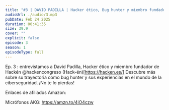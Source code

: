 ```yaml
---
title: "#3 | DAVID PADILLA | Hacker ético, Bug hunter y miembro fundador de Hackén"
audioUrl: ./audio/3.mp3
pubDate: Feb 24 2025
duration: 00:41:35
size: 39.9
cover: ""
explicit: false
episode: 3
season: 1
episodeType: full
---
```

Ep. 3 : entrevistamos a David Padilla, Hacker ético y miembro fundador de Hackén  @hackencongreso (Hack-én)[https://hacken.es/]  Descubre más sobre su trayectoria como bug hunter y sus experiencias en el mundo de la ciberseguridad. ¡No te lo pierdas!

Enlaces de afiliados Amazon:

Micrófonos AKG: https://amzn.to/4iO4czw